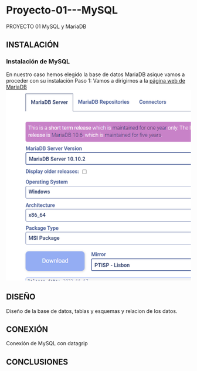 # Proyecto-01---MySQL
PROYECTO 01 MySQL y MariaDB

## INSTALACIÓN

### Instalación de MySQL
En nuestro caso hemos elegido la base de datos MariaDB asique vamos a proceder con su instalación
Paso 1: 
Vamos a dirigirnos a la [página web de MariaDB](https://mariadb.org/download/?t=mariadb&p=mariadb&r=10.10.2&os=windows&cpu=x86_64&pkg=msi&m=ptisp) 
![instalación](https://github.com/FranciscoMontillaSeco/Proyecto-01---MySQL/blob/main/Imagenes/Mariadb/1.png)


## DISEÑO

Diseño de la base de datos, tablas y esquemas y relacion de los datos.

## CONEXIÓN

Conexión de MySQL con datagrip

## CONCLUSIONES

